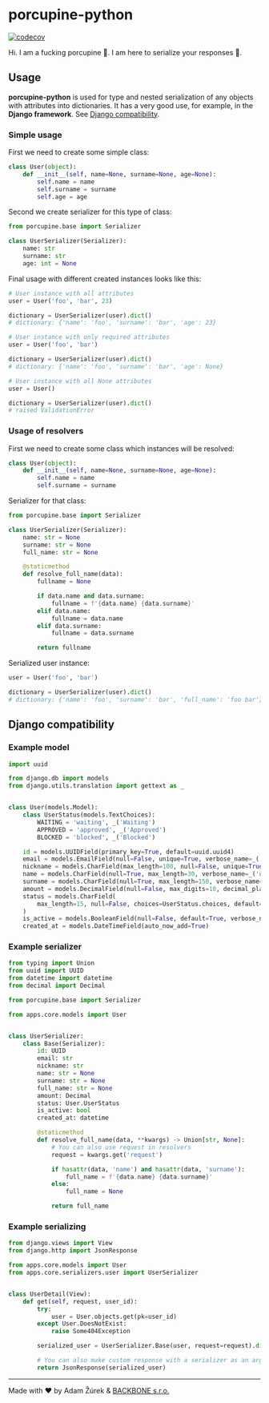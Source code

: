 # porcupine-python

[![codecov](https://codecov.io/gh/zurek11/porcupine-python/branch/master/graph/badge.svg)](https://codecov.io/gh/zurek11/porcupine-python)

Hi. I am a fucking porcupine 🦔. I am here to serialize your responses 💪.

## Usage

**porcupine-python** is used for type and nested serialization of any objects with attributes into dictionaries.
It has a very good use, for example, in the **Django framework**. See [Django compatibility](#django-compatibility).

### Simple usage

First we need to create some simple class:

```python
class User(object):
    def __init__(self, name=None, surname=None, age=None):
        self.name = name
        self.surname = surname
        self.age = age
```

Second we create serializer for this type of class:

```python
from porcupine.base import Serializer

class UserSerializer(Serializer):
    name: str
    surname: str
    age: int = None
```

Final usage with different created instances looks like this:

```python
# User instance with all attributes
user = User('foo', 'bar', 23)

dictionary = UserSerializer(user).dict()
# dictionary: {'name': 'foo', 'surname': 'bar', 'age': 23}

# User instance with only required attributes
user = User('foo', 'bar')

dictionary = UserSerializer(user).dict()
# dictionary: {'name': 'foo', 'surname': 'bar', 'age': None}

# User instance with all None attributes
user = User()

dictionary = UserSerializer(user).dict()
# raised ValidationError
```

### Usage of resolvers

First we need to create some class which instances will be resolved:

```python
class User(object):
    def __init__(self, name=None, surname=None, age=None):
        self.name = name
        self.surname = surname
```

Serializer for that class:

```python
from porcupine.base import Serializer

class UserSerializer(Serializer):
    name: str = None
    surname: str = None
    full_name: str = None

    @staticmethod
    def resolve_full_name(data):
        fullname = None

        if data.name and data.surname:
            fullname = f'{data.name} {data.surname}'
        elif data.name:
            fullname = data.name
        elif data.surname:
            fullname = data.surname

        return fullname
```

Serialized user instance:

```python
user = User('foo', 'bar')

dictionary = UserSerializer(user).dict()
# dictionary: {'name': 'foo', 'surname': 'bar', 'full_name': 'foo bar'}
```

## Django compatibility

### Example model

```python
import uuid

from django.db import models
from django.utils.translation import gettext as _


class User(models.Model):
    class UserStatus(models.TextChoices):
        WAITING = 'waiting', _('Waiting')
        APPROVED = 'approved', _('Approved')
        BLOCKED = 'blocked', _('Blocked')

    id = models.UUIDField(primary_key=True, default=uuid.uuid4)
    email = models.EmailField(null=False, unique=True, verbose_name=_('user_email'))
    nickname = models.CharField(max_length=100, null=False, unique=True, verbose_name=_('user_nickname'))
    name = models.CharField(null=True, max_length=30, verbose_name=_('user_name'))
    surname = models.CharField(null=True, max_length=150, verbose_name=_('user_surname'))
    amount = models.DecimalField(null=False, max_digits=10, decimal_places=2, default=0, verbose_name=_('user_amount'))
    status = models.CharField(
        max_length=15, null=False, choices=UserStatus.choices, default=UserStatus.WAITING, verbose_name=_('user_status')
    )
    is_active = models.BooleanField(null=False, default=True, verbose_name=_('user_is_active'))
    created_at = models.DateTimeField(auto_now_add=True)
```


### Example serializer

```python
from typing import Union
from uuid import UUID
from datetime import datetime
from decimal import Decimal

from porcupine.base import Serializer

from apps.core.models import User


class UserSerializer:
    class Base(Serializer):
        id: UUID
        email: str
        nickname: str
        name: str = None
        surname: str = None
        full_name: str = None
        amount: Decimal
        status: User.UserStatus
        is_active: bool
        created_at: datetime

        @staticmethod
        def resolve_full_name(data, **kwargs) -> Union[str, None]:
            # You can also use request in resolvers
            request = kwargs.get('request')

            if hasattr(data, 'name') and hasattr(data, 'surname'):
                full_name = f'{data.name} {data.surname}'
            else:
                full_name = None

            return full_name
```

### Example serializing

```python
from django.views import View
from django.http import JsonResponse

from apps.core.models import User
from apps.core.serializers.user import UserSerializer


class UserDetail(View):
    def get(self, request, user_id):
        try:
            user = User.objects.get(pk=user_id)
        except User.DoesNotExist:
            raise Some404Exception

        serialized_user = UserSerializer.Base(user, request=request).dict()

        # You can also make custom response with a serializer as an argument
        return JsonResponse(serialized_user)
```

---
Made with ❤ by Adam Žúrek & [BACKBONE s.r.o.](https://www.backbone.sk/en/)
